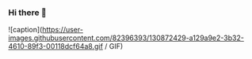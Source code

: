 ### Hi there 👋

![caption](https://user-images.githubusercontent.com/82396393/130872429-a129a9e2-3b32-4610-89f3-00118dcf64a8.gif / GIF)
